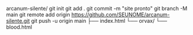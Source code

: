 arcanum-silente/
git init
git add .
git commit -m "site pronto"
git branch -M main
git remote add origin https://github.com/SEUNOME/arcanum-silente.git
git push -u origin main
├── index.html
└── orvax/
    └── blood.html      
